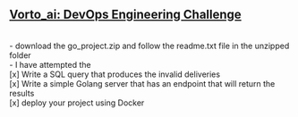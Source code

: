 ## <ins>Vorto_ai: DevOps Engineering Challenge  </ins><br/> 
<br/>
- download the go_project.zip and follow the readme.txt file in the unzipped folder <br/>
- I have attempted the <br/>
  [x] Write a SQL query that produces the invalid deliveries <br/>
  [x] Write a simple Golang server that has an endpoint that will return the results <br/>
  [x] deploy your project using Docker <br/>
